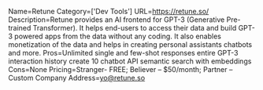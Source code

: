 Name=Retune
Category=['Dev Tools']
URL=https://retune.so/
Description=Retune provides an AI frontend for GPT-3 (Generative Pre-trained Transformer). It helps end-users to access their data and build GPT-3 powered apps from the data without any coding. It also enables monetization of the data and helps in creating personal assistants chatbots and more.
Pros=Unlimited single and few-shot responses entire GPT-3 interaction history create 10 chatbot API semantic search with embeddings
Cons=None
Pricing=Stranger- FREE; Believer – $50/month; Partner – Custom
Company Address=yo@retune.so
